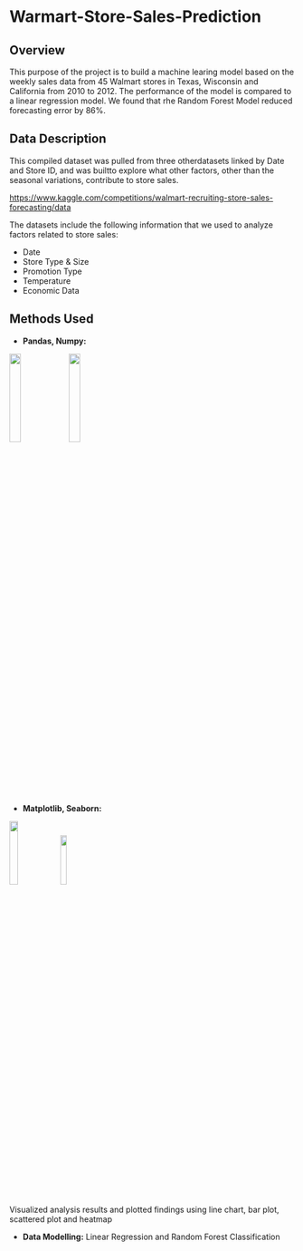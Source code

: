 # Warmart-Store-Sales-Prediction

## Overview
This purpose of the project is to build a machine learing model based on the weekly sales data from 45 Walmart stores in Texas, Wisconsin and California from 2010 to
2012. The performance of the model is compared to a linear regression model. We found that rhe Random Forest Model reduced forecasting error by 86%. 

## Data Description
This compiled dataset was pulled from three otherdatasets linked by Date and Store ID, and was builtto explore what other factors, other than the seasonal variations, contribute to store sales.

https://www.kaggle.com/competitions/walmart-recruiting-store-sales-forecasting/data

The datasets include the following information that
we used to analyze factors related to store sales:
* Date 
* Store Type & Size
* Promotion Type
* Temperature
* Economic Data



## Methods Used
* **Pandas, Numpy:**

<img src="https://user-images.githubusercontent.com/104108189/202259873-62d140f1-c42a-4aa2-bec2-05badf9afe49.png" width=20% height=20%>
<img src="https://user-images.githubusercontent.com/104108189/202260268-f33c7c97-71ad-4cde-82a1-9d3f9b12c4d1.png" width=20% height=20%>

* **Matplotlib, Seaborn:**

<img src="https://user-images.githubusercontent.com/104108189/202260655-f28e87a6-e7ab-498f-af77-91b5fcce54e7.png" width=17% height=17%> <img src="https://user-images.githubusercontent.com/104108189/202260873-6dd98874-89fa-4277-bcfc-dc8c862528a8.png" width=15% height=15%>

   Visualized analysis results and plotted findings using line chart, bar plot, scattered plot and heatmap

* **Data Modelling:**
Linear Regression and Random Forest Classification

